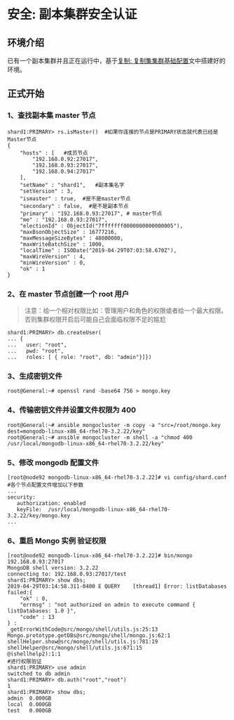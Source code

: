 # 安全: 副本集群安全认证

## 环境介绍
已有一个副本集群并且正在运行中，基于[复制: 复制集集群基础配置](../MasterSlave/base.md)文中搭建好的环境。

## 正式开始
### 1、查找副本集 master 节点
```angular2
shard1:PRIMARY> rs.isMaster()  #如果你连接的节点是PRIMARY状态就代表已经是Master节点
{
	"hosts" : [   #成员节点
		"192.168.0.92:27017",
		"192.168.0.93:27017",
		"192.168.0.94:27017"
	],
	"setName" : "shard1",   #副本集名字
	"setVersion" : 3,
	"ismaster" : true,  #是不是master节点
	"secondary" : false,  #是不是副本节点
	"primary" : "192.168.0.93:27017", # master节点
	"me" : "192.168.0.93:27017",  
	"electionId" : ObjectId("7fffffff0000000000000005"),
	"maxBsonObjectSize" : 16777216,
	"maxMessageSizeBytes" : 48000000,
	"maxWriteBatchSize" : 1000,
	"localTime" : ISODate("2019-04-29T07:03:58.670Z"),
	"maxWireVersion" : 4,
	"minWireVersion" : 0,
	"ok" : 1
}
```
### 2、在 master 节点创建一个 root 用户
>注意：给一个相对权限比如：管理用户和角色的权限或者给一个最大权限。否则集群权限开启后可能自己会面临权限不足的尴尬

```angular2
shard1:PRIMARY> db.createUser(
... {
...   user: "root", 
...   pwd: "root", 
...   roles: [ { role: "root", db: "admin"}]})
```
### 3、生成密钥文件
```angular2
root@General:~# openssl rand -base64 756 > mongo.key
```
### 4、传输密钥文件并设置文件权限为 400
```angular2
root@General:~# ansible mongocluster -m copy -a "src=/root/mongo.key dest=mongodb-linux-x86_64-rhel70-3.2.22/key"
root@General:~# ansible mongocluster -m shell -a "chmod 400 /usr/local/mongodb-linux-x86_64-rhel70-3.2.22/key"
```
### 5、修改 mongodb 配置文件
```angular2
[root@node92 mongodb-linux-x86_64-rhel70-3.2.22]# vi config/shard.conf 
#各个节点配置文件增加以下参数
...
security:
   authorization: enabled
   keyFile:  /usr/local/mongodb-linux-x86_64-rhel70-3.2.22/key/mongo.key
...

```
### 6、重启 Mongo 实例  验证权限
```angular2
[root@node92 mongodb-linux-x86_64-rhel70-3.2.22]# bin/mongo 192.168.0.93:27017
MongoDB shell version: 3.2.22
connecting to: 192.168.0.93:27017/test
shard1:PRIMARY> show dbs;
2019-04-29T03:14:58.311-0400 E QUERY    [thread1] Error: listDatabases failed:{
	"ok" : 0,
	"errmsg" : "not authorized on admin to execute command { listDatabases: 1.0 }",
	"code" : 13
} :
_getErrorWithCode@src/mongo/shell/utils.js:25:13
Mongo.prototype.getDBs@src/mongo/shell/mongo.js:62:1
shellHelper.show@src/mongo/shell/utils.js:781:19
shellHelper@src/mongo/shell/utils.js:671:15
@(shellhelp2):1:1
#进行权限验证
shard1:PRIMARY> use admin
switched to db admin
shard1:PRIMARY> db.auth("root","root")
1
shard1:PRIMARY> show dbs;
admin  0.000GB
local  0.000GB
test   0.000GB
```